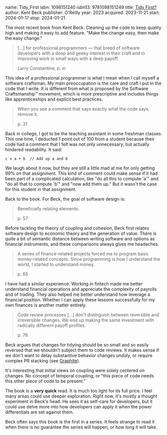 name: Tidy_First
isbn: 1098151240
isbn13: 9781098151249
title: [Tidy First?](https://a.co/d/8toJJ9p)
author: Kent Beck
publisher: O'Reilly
year: 2023
acquired: 2023-11-21
start: 2024-01-17
stop: 2024-01-21

The most recent book from Kent Beck.  Cleaning up the code to keep quality high
and making it easy to add feature.  "Make the change easy, then make the easy
change."

> [&hellip;] for professional programmers &mdash; that breed of software
> developers with a deep and geeky interest in their craft and in improving work
> in small ways with a deep payoff.
> <footer>Larry Constantine, p. xi</footer>

This idea of a professional programmer is what I mean when I call myself a
software craftsman.  My main preoccupation is the care and craft I put in the
code that I write.  It is different from what is proposed by the Software
Craftsmanship&trade; movement, which is more prescriptive and includes things
like apprenticeships and explicit best practices.

> When you see a comment that says exactly what the code says, remove it.
> <footer>p. 31</footer>

Back in college, I got to be the teaching assistant in some freshman classes.
This one time, I deducted 1 point out of 100 from a student because their code
had a comment that I felt was not only unnecessary, but actually hindered
readability.  It said:

    c = a + b  // Add up a and b

We laugh about it now, but they are still a little mad at me for only getting
99% on that assignment.  This kind of comment could make sense if it had been
part of a complicated calculation, like "do all this to compute 'a'" and "do all
that to compute 'b'" and "now add them up."  But it wasn't the case for this
student in that assignment.

Back to the book.  For Beck, the goal of software design is:

> Beneficially relating elements.
> <footer>p. 57</footer>

Before tackling the theory of coupling and cohesion, Beck first relates software
design to economic theory and the generation of value.  There is quite a bit of
semantic distance between writing software and options as financial instruments,
and these comparisons always gives me headaches.

> A series of finance-related projects forced me to program basic money-related
> concepts.  Since programming is how I understand the world, I started to
> understand money.
> <footer>p. 65</footer>

I have had a similar experience.  Working in fintech made me better understand
financial operations and appreciate the complexity of payrolls and of trading.
They also helped me better understand how leverage a financial position.
Whether I can apply these lessons successfully for my own finances is another
matter entirely.

> Code review processes [&hellip;] don't distinguish between reversible and
> irreversible changes.  We end up making the same investment with radically
> different payoff profiles.
> <footer>p. 76</footer>

Beck argues that changes for tidying should be so small and so easily reversed
that we shouldn't subject them to code reviews.  It makes sense if we don't want
to delay substantive behavior changes unduly, or require complex PR stacking
(see [Graphite](https://graphite.dev/)).

It's interesting that initial views on coupling were solely centered on changes.
No concept of temporal coupling, or "this piece of code needs this other piece
of code to be present."

The book is a **very quick** read.  It is much too light for its full price.  I
feel many areas could use deeper exploration.  Right now, it's mostly a thought
experiment in Beck's head.  He sees it as self-care for developers, but it could
use delve more into how developers can apply it when the power differentials are
set against them.

Beck often says this book is the first in a series.  It feels strange to read it
when there is no guarantee the series will happen, or how long it will take.
